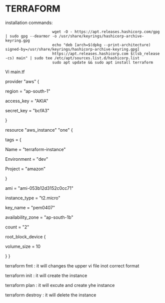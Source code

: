 # TERRAFORM

 installation commands:
 
                         wget -O - https://apt.releases.hashicorp.com/gpg | sudo gpg --dearmor -o /usr/share/keyrings/hashicorp-archive-keyring.gpg
                         echo "deb [arch=$(dpkg --print-architecture) signed-by=/usr/share/keyrings/hashicorp-archive-keyring.gpg]
                         https://apt.releases.hashicorp.com $(lsb_release -cs) main" | sudo tee /etc/apt/sources.list.d/hashicorp.list
                         sudo apt update && sudo apt install terraform
 
Vi main.tf


provider "aws" {

  region     = "ap-south-1"
  
  access_key = "AKIA"
  
  secret_key = "bcfA3"
  
}

resource "aws_instance" "one" {

  tags = {
  
  Name        = "terraform-instance"
    
  Environment = "dev"
    
  Project     = "amazon"
    
  }

  ami               = "ami-053b12d3152c0cc71"
  
  instance_type     = "t2.micro"
  
  key_name          = "pem0407"
  
  availability_zone = "ap-south-1b"
  
  count             = "2"
  
  root_block_device {
  
   volume_size = 10
    
  }
}

terraform fmt : it will changes the upper vi file inot correct format

terraform init : it will create the instance

terraform plan : it will excute and create yhe instance

terraform destroy : it will delete the instance


 
